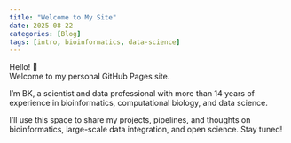 ```yaml
---
title: "Welcome to My Site"
date: 2025-08-22
categories: [Blog]
tags: [intro, bioinformatics, data-science]
---
```


Hello! 👋  
Welcome to my personal GitHub Pages site.  

I’m BK, a scientist and data professional with more than 14 years of experience in bioinformatics, computational biology, and data science.  

I’ll use this space to share my projects, pipelines, and thoughts on bioinformatics, large-scale data integration, and open science. Stay tuned!

